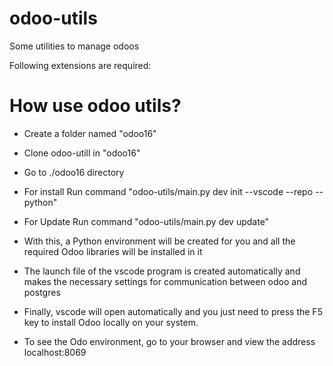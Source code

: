 # odoo-utils
Some utilities to manage odoos



Following extensions are required:

# How use odoo utils?

- Create a folder named "odoo16"

- Clone odoo-utill in "odoo16"

- Go to ./odoo16 directory

- For install Run command "odoo-utils/main.py dev init --vscode --repo --python"

- For Update Run command "odoo-utils/main.py dev update"

- With this, a Python environment will be created for you and all the required Odoo libraries will be installed in it

- The launch file of the vscode program is created automatically and makes the necessary settings for communication between odoo and postgres

- Finally, vscode will open automatically and you just need to press the F5 key to install Odoo locally on your system.

- To see the Odo environment, go to your browser and view the address localhost:8069
